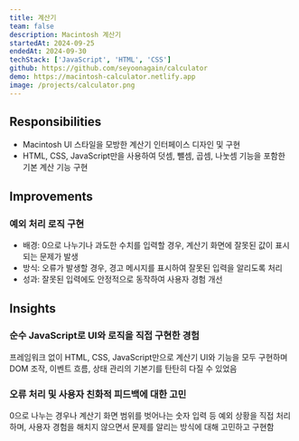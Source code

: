 ```yaml
---
title: 계산기
team: false
description: Macintosh 계산기
startedAt: 2024-09-25
endedAt: 2024-09-30
techStack: ['JavaScript', 'HTML', 'CSS']
github: https://github.com/seyoonagain/calculator
demo: https://macintosh-calculator.netlify.app
image: /projects/calculator.png
---
```


## Responsibilities

- Macintosh UI 스타일을 모방한 계산기 인터페이스 디자인 및 구현
- HTML, CSS, JavaScript만을 사용하여 덧셈, 뺄셈, 곱셈, 나눗셈 기능을 포함한 기본 계산 기능 구현

## Improvements

### 예외 처리 로직 구현

- 배경: 0으로 나누기나 과도한 수치를 입력할 경우, 계산기 화면에 잘못된 값이 표시되는 문제가 발생
- 방식: 오류가 발생할 경우, 경고 메시지를 표시하여 잘못된 입력을 알리도록 처리
- 성과: 잘못된 입력에도 안정적으로 동작하여 사용자 경험 개선

## Insights

### 순수 JavaScript로 UI와 로직을 직접 구현한 경험

프레임워크 없이 HTML, CSS, JavaScript만으로 계산기 UI와 기능을 모두 구현하며 DOM 조작, 이벤트 흐름, 상태 관리의 기본기를 탄탄히 다질 수 있었음

### 오류 처리 및 사용자 친화적 피드백에 대한 고민

0으로 나누는 경우나 계산기 화면 범위를 벗어나는 숫자 입력 등 예외 상황을 직접 처리하며, 사용자 경험을 해치지 않으면서 문제를 알리는 방식에 대해 고민하고 구현함
